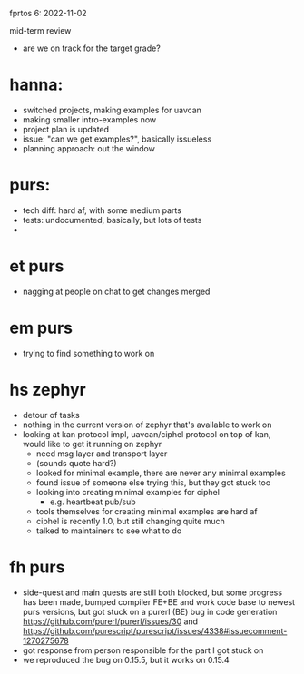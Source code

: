 fprtos 6: 2022-11-02

mid-term review
- are we on track for the target grade?


# hanna:
- switched projects, making examples for uavcan
- making smaller intro-examples now
- project plan is updated
- issue: "can we get examples?", basically issueless
- planning approach: out the window

# purs:
- tech diff: hard af, with some medium parts
- tests: undocumented, basically, but lots of tests
- 

# et purs
- nagging at people on chat to get changes merged

# em purs
- trying to find something to work on

# hs zephyr
- detour of tasks
- nothing in the current version of zephyr that's available to work on
- looking at kan protocol impl, uavcan/ciphel protocol on top of kan, would like to get it running on zephyr
  - need msg layer and transport layer
  - (sounds quote hard?)
  - looked for minimal example, there are never any minimal examples
  - found issue of someone else trying this, but they got stuck too
  - looking into creating minimal examples for ciphel
    - e.g. heartbeat pub/sub
  - tools themselves for creating minimal examples are hard af
  - ciphel is recently 1.0, but still changing quite much
  - talked to maintainers to see what to do

# fh purs
- side-quest and main quests are still both blocked, but some progress has been made, bumped compiler FE+BE and work code base to newest purs versions, but got stuck on a purerl (BE) bug in code generation https://github.com/purerl/purerl/issues/30 and https://github.com/purescript/purescript/issues/4338#issuecomment-1270275678
- got response from person responsible for the part I got stuck on
- we reproduced the bug on 0.15.5, but it works on 0.15.4



